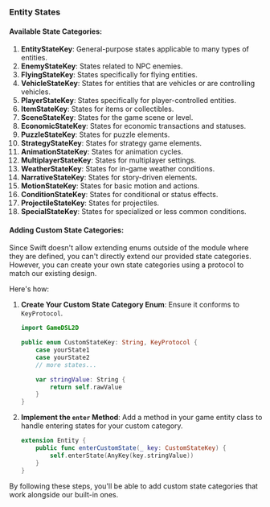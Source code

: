 ### Entity States

#### Available State Categories:

1. **EntityStateKey**: General-purpose states applicable to many types of entities.
2. **EnemyStateKey**: States related to NPC enemies.
3. **FlyingStateKey**: States specifically for flying entities.
4. **VehicleStateKey**: States for entities that are vehicles or are controlling vehicles.
5. **PlayerStateKey**: States specifically for player-controlled entities.
6. **ItemStateKey**: States for items or collectibles.
7. **SceneStateKey**: States for the game scene or level.
8. **EconomicStateKey**: States for economic transactions and statuses.
9. **PuzzleStateKey**: States for puzzle elements.
10. **StrategyStateKey**: States for strategy game elements.
11. **AnimationStateKey**: States for animation cycles.
12. **MultiplayerStateKey**: States for multiplayer settings.
13. **WeatherStateKey**: States for in-game weather conditions.
14. **NarrativeStateKey**: States for story-driven elements.
15. **MotionStateKey**: States for basic motion and actions.
16. **ConditionStateKey**: States for conditional or status effects.
17. **ProjectileStateKey**: States for projectiles.
18. **SpecialStateKey**: States for specialized or less common conditions.

#### Adding Custom State Categories:

Since Swift doesn't allow extending enums outside of the module where they are defined, you can't directly extend our provided state categories. However, you can create your own state categories using a protocol to match our existing design.

Here's how:

1. **Create Your Custom State Category Enum**: Ensure it conforms to `KeyProtocol`.

    ```swift
    import GameDSL2D

    public enum CustomStateKey: String, KeyProtocol {
        case yourState1
        case yourState2
        // more states...

        var stringValue: String {
            return self.rawValue
        }
    }
    ```

2. **Implement the `enter` Method**: Add a method in your game entity class to handle entering states for your custom category.

    ```swift
    extension Entity {
        public func enterCustomState(_ key: CustomStateKey) {
            self.enterState(AnyKey(key.stringValue))
        }
    }
    ```

By following these steps, you'll be able to add custom state categories that work alongside our built-in ones.

